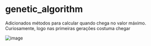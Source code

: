 # genetic_algorithm

Adicionados métodos para calcular quando chega no valor máximo. Curiosamente, logo nas primeiras gerações costuma chegar

![image](https://user-images.githubusercontent.com/68029829/194192238-7e2480d8-8f1a-4286-86d2-ac95c81ed698.png)
